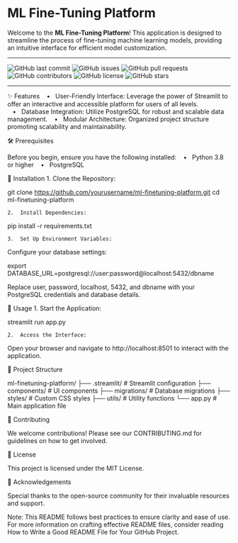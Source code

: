 # ML Fine-Tuning Platform

Welcome to the **ML Fine-Tuning Platform**! This application is designed to streamline the process of fine-tuning machine learning models, providing an intuitive interface for efficient model customization.

---

![GitHub last commit](https://img.shields.io/github/last-commit/yourusername/ml-finetuning-platform)
![GitHub issues](https://img.shields.io/github/issues/yourusername/ml-finetuning-platform)
![GitHub pull requests](https://img.shields.io/github/issues-pr/yourusername/ml-finetuning-platform)
![GitHub contributors](https://img.shields.io/github/contributors/yourusername/ml-finetuning-platform)
![GitHub license](https://img.shields.io/github/license/yourusername/ml-finetuning-platform)
![GitHub stars](https://img.shields.io/github/stars/yourusername/ml-finetuning-platform?style=social)

---

✨ Features
   •   User-Friendly Interface: Leverage the power of Streamlit to offer an interactive and accessible platform for users of all levels.
   •   Database Integration: Utilize PostgreSQL for robust and scalable data management.
   •   Modular Architecture: Organized project structure promoting scalability and maintainability.

🛠️ Prerequisites

Before you begin, ensure you have the following installed:
   •   Python 3.8 or higher
   •   PostgreSQL

🚀 Installation
	1.	Clone the Repository:

git clone https://github.com/yourusername/ml-finetuning-platform.git
cd ml-finetuning-platform


	2.	Install Dependencies:

pip install -r requirements.txt


	3.	Set Up Environment Variables:
Configure your database settings:

export DATABASE_URL=postgresql://user:password@localhost:5432/dbname

Replace user, password, localhost, 5432, and dbname with your PostgreSQL credentials and database details.

🎯 Usage
	1.	Start the Application:

streamlit run app.py


	2.	Access the Interface:
Open your browser and navigate to http://localhost:8501 to interact with the application.

📁 Project Structure

ml-finetuning-platform/
├── .streamlit/          # Streamlit configuration
├── components/          # UI components
├── migrations/          # Database migrations
├── styles/              # Custom CSS styles
├── utils/               # Utility functions
└── app.py               # Main application file

🤝 Contributing

We welcome contributions! Please see our CONTRIBUTING.md for guidelines on how to get involved.

📜 License

This project is licensed under the MIT License.

🙏 Acknowledgements

Special thanks to the open-source community for their invaluable resources and support.

Note: This README follows best practices to ensure clarity and ease of use. For more information on crafting effective README files, consider reading How to Write a Good README File for Your GitHub Project.